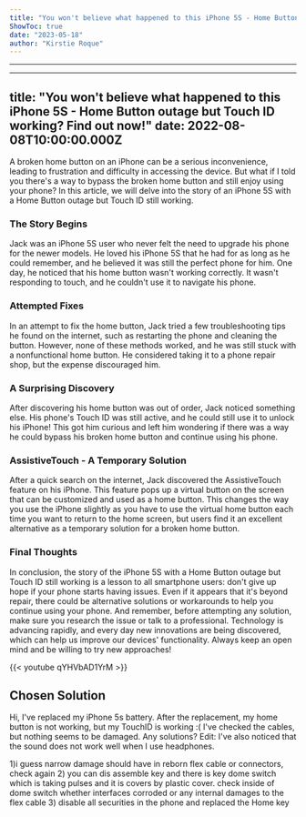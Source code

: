 ```yaml
---
title: "You won't believe what happened to this iPhone 5S - Home Button outage but Touch ID working? Find out now!"
ShowToc: true 
date: "2023-05-18"
author: "Kirstie Roque"
---
```

*****
---
title: "You won't believe what happened to this iPhone 5S - Home Button outage but Touch ID working? Find out now!"
date: 2022-08-08T10:00:00.000Z
---

A broken home button on an iPhone can be a serious inconvenience, leading to frustration and difficulty in accessing the device. But what if I told you there's a way to bypass the broken home button and still enjoy using your phone? In this article, we will delve into the story of an iPhone 5S with a Home Button outage but Touch ID still working.

### The Story Begins

Jack was an iPhone 5S user who never felt the need to upgrade his phone for the newer models. He loved his iPhone 5S that he had for as long as he could remember, and he believed it was still the perfect phone for him. One day, he noticed that his home button wasn't working correctly. It wasn't responding to touch, and he couldn't use it to navigate his phone.

### Attempted Fixes

In an attempt to fix the home button, Jack tried a few troubleshooting tips he found on the internet, such as restarting the phone and cleaning the button. However, none of these methods worked, and he was still stuck with a nonfunctional home button. He considered taking it to a phone repair shop, but the expense discouraged him.

### A Surprising Discovery

After discovering his home button was out of order, Jack noticed something else. His phone's Touch ID was still active, and he could still use it to unlock his iPhone! This got him curious and left him wondering if there was a way he could bypass his broken home button and continue using his phone.

### AssistiveTouch - A Temporary Solution

After a quick search on the internet, Jack discovered the AssistiveTouch feature on his iPhone. This feature pops up a virtual button on the screen that can be customized and used as a home button. This changes the way you use the iPhone slightly as you have to use the virtual home button each time you want to return to the home screen, but users find it an excellent alternative as a temporary solution for a broken home button. 

### Final Thoughts

In conclusion, the story of the iPhone 5S with a Home Button outage but Touch ID still working is a lesson to all smartphone users: don't give up hope if your phone starts having issues. Even if it appears that it's beyond repair, there could be alternative solutions or workarounds to help you continue using your phone. And remember, before attempting any solution, make sure you research the issue or talk to a professional. Technology is advancing rapidly, and every day new innovations are being discovered, which can help us improve our devices' functionality. Always keep an open mind and be willing to try new approaches!

{{< youtube qYHVbAD1YrM >}} 



## Chosen Solution
 Hi,
I've replaced my iPhone 5s battery. After the replacement, my home button is not working, but my TouchID is working :( I've checked the cables, but nothing seems to be damaged.
Any solutions?
Edit: I've also noticed that the sound does not work well when I use headphones.

 1)i guess narrow damage should have in reborn flex cable or connectors, check again
2) you can dis assemble key and there is key dome switch which is taking pulses and it is covers by plastic cover. check inside of dome switch whether interfaces corroded or any internal damages to the flex cable
3) disable all securities in the phone and replaced the Home key




